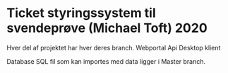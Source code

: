 # Ticket styringssystem til svendeprøve (Michael Toft) 2020

Hver del af projektet har hver deres branch.
Webportal
Api
Desktop klient

Database SQL fil som kan importes med data ligger i Master branch.
